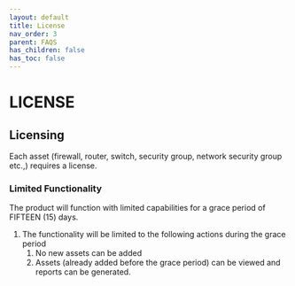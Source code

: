 ```yaml
---
layout: default
title: License
nav_order: 3
parent: FAQS
has_children: false
has_toc: false
---
```


# [](#header-1) LICENSE

## Licensing

Each asset (firewall, router, switch, security group, network security group etc.,) requires a license. 

### Limited Functionality

The product will function with limited capabilities for a grace period of FIFTEEN (15) days. 
  1. The functionality will be limited to the following actions during the grace period 
     1. No new assets can be added 
     2. Assets (already added before the grace period) can be viewed and reports can be generated.



<!-- * * *
&copy; 2018-{{ "now" | date: "%Y" }} by [Network Intelligence](https://www.niiconsulting.com). All Rights Reserved.
 The Software and any accompanying documentation are copyrighted and protected by copyright laws and international copyright treaties, as well as other intellectual property laws and treaties. -->
